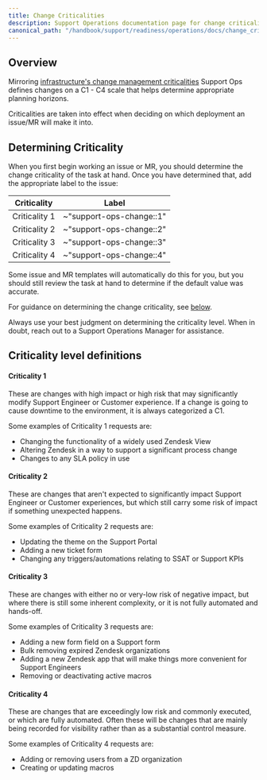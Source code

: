 ```yaml
---
title: Change Criticalities
description: Support Operations documentation page for change criticalities
canonical_path: "/handbook/support/readiness/operations/docs/change_criticalities"
---
```


## Overview

Mirroring
[infrastructure's change management criticalities](https://about.gitlab.com/handbook/engineering/infrastructure/change-management/#change-criticalities)
Support Ops defines changes on a C1 - C4 scale that helps determine appropriate
planning horizons.

Criticalities are taken into effect when deciding on which deployment an
issue/MR will make it into.

## Determining Criticality

When you first begin working an issue or MR, you should determine the change
criticality of the task at hand. Once you have determined that, add the
appropriate label to the issue:

| Criticality   | Label                    |
|---------------|--------------------------|
| Criticality 1 | ~"support-ops-change::1" |
| Criticality 2 | ~"support-ops-change::2" |
| Criticality 3 | ~"support-ops-change::3" |
| Criticality 4 | ~"support-ops-change::4" |

Some issue and MR templates will automatically do this for you, but you should
still review the task at hand to determine if the default value was accurate.

For guidance on determining the change criticality, see
[below](#criticality-level-definitions).

Always use your best judgment on determining the criticality level. When in
doubt, reach out to a Support Operations Manager for assistance.

## Criticality level definitions

#### Criticality 1

These are changes with high impact or high risk that may significantly modify
Support Engineer or Customer experience. If a change is going to cause downtime
to the environment, it is always categorized a C1.

Some examples of Criticality 1 requests are:

- Changing the functionality of a widely used Zendesk View
- Altering Zendesk in a way to support a significant process change
- Changes to any SLA policy in use

#### Criticality 2

These are changes that aren't expected to significantly impact Support Engineer
or Customer experiences, but which still carry some risk of impact if something
unexpected happens.

Some examples of Criticality 2 requests are:

- Updating the theme on the Support Portal
- Adding a new ticket form
- Changing any triggers/automations relating to SSAT or Support KPIs

#### Criticality 3

These are changes with either no or very-low risk of negative impact, but where
there is still some inherent complexity, or it is not fully automated and
hands-off.

Some examples of Criticality 3 requests are:

- Adding a new form field on a Support form
- Bulk removing expired Zendesk organizations
- Adding a new Zendesk app that will make things more convenient for Support
  Engineers
- Removing or deactivating active macros

#### Criticality 4

These are changes that are exceedingly low risk and commonly executed, or which
are fully automated. Often these will be changes that are mainly being recorded
for visibility rather than as a substantial control measure.

Some examples of Criticality 4 requests are:

- Adding or removing users from a ZD organization
- Creating or updating macros
